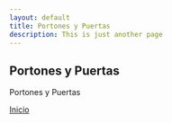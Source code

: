 ```yaml
---
layout: default
title: Portones y Puertas
description: This is just another page
---
```


## Portones y Puertas

Portones y Puertas

[Inicio](./)
